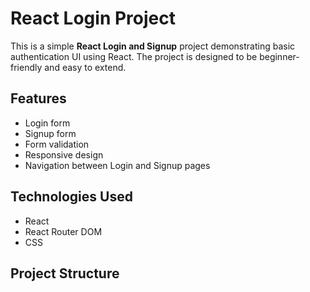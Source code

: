 # React Login Project

This is a simple **React Login and Signup** project demonstrating basic authentication UI using React. The project is designed to be beginner-friendly and easy to extend.

## Features

- Login form
- Signup form
- Form validation
- Responsive design
- Navigation between Login and Signup pages

## Technologies Used

- React
- React Router DOM
- CSS

## Project Structure


